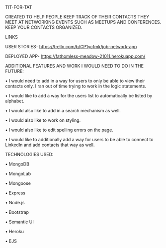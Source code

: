 TIT-FOR-TAT

CREATED TO HELP PEOPLE KEEP TRACK OF THEIR CONTACTS THEY MEET AT NETWORKING EVENTS SUCH AS MEETUPS AND CONFERENCES. KEEP YOUR CONTACTS ORGANIZED. 

LINKS

USER STORIES- https://trello.com/b/CP1ycfmk/job-network-app

DEPLOYED APP- https://fathomless-meadow-21011.herokuapp.com/


ADDITIONAL FEATURES AND WORK I WOULD NEED TO DO IN THE FUTURE:

•	I would need to add in a way for users to only be able to view their contacts only. I ran out of time trying to work in the logic statements.

•	I would like to add a way for the users list to automatically be listed by alphabet.

•	I would also like to add in a search mechanism as well. 

•	I would also like to work on styling.

•	I would also like to edit spelling errors on the page.

•	I would like to additionally add a way for users to be able to connect to LinkedIn and add contacts that way as well.

TECHNOLOGIES USED:

•	MongoDB

•	MongoLab

•	Mongoose

•	Express

•	Node.js

•	Bootstrap

•	Semantic UI

•	Heroku

•	EJS
